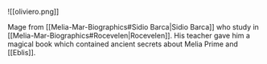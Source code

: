 ![[oliviero.png]]

Mage from [[Melia-Mar-Biographics#Sidio Barca|Sidio Barca]] who study in [[Melia-Mar-Biographics#Rocevelen|Rocevelen]]. His teacher gave him a magical book which contained ancient secrets about Melia Prime and [[Eblis]]. 